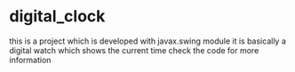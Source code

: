 # digital_clock
this is a project which is developed with javax.swing module 
it is basically a digital watch which shows the current time
check the code for more information